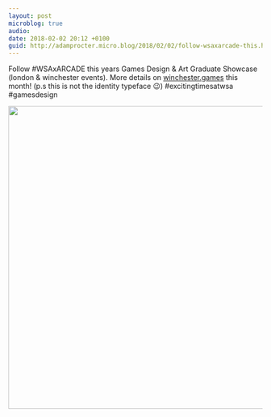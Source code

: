 ```yaml
---
layout: post
microblog: true
audio: 
date: 2018-02-02 20:12 +0100
guid: http://adamprocter.micro.blog/2018/02/02/follow-wsaxarcade-this.html
---
```

Follow #WSAxARCADE this years Games Design & Art Graduate Showcase (london & winchester events). More details on [winchester.games](http://winchester.games) this month! (p.s this is not the identity typeface 😉) #excitingtimesatwsa #gamesdesign

<img src="http://discursive.adamprocter.co.uk/uploads/2018/af19838b7b.jpg" width="600" height="600" />
